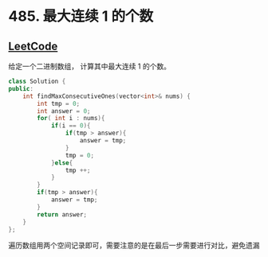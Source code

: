 # 485. 最大连续 1 的个数

## [LeetCode](https://leetcode-cn.com/problems/max-consecutive-ones/)

给定一个二进制数组， 计算其中最大连续 1 的个数。

```c++
class Solution {
public:
    int findMaxConsecutiveOnes(vector<int>& nums) {
        int tmp = 0;
        int answer = 0;
        for( int i : nums){
            if(i == 0){
                if(tmp > answer){
                    answer = tmp;
                }
                tmp = 0;
            }else{
                tmp ++;
            }
        }
        if(tmp > answer){
            answer = tmp;
        }
        return answer;
    }
};
```

遍历数组用两个空间记录即可，需要注意的是在最后一步需要进行对比，避免遗漏